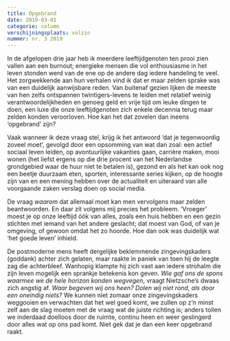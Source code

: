 ```yaml
---
title: Opgebrand
date: 2019-03-01
categorie: column
verschijningsplaats: volzin
nummer: nr. 3 2019
---
```


In de afgelopen drie jaar heb ik meerdere leeftijdgenoten ten prooi zien vallen aan een burnout; energieke mensen die vol enthousiasme in het leven stonden werd van de ene op de andere dag iedere handeling te veel. Het zorgwekkende aan hun verhalen vind ik dat er maar zelden sprake was van een duidelijk aanwijsbare reden. Van buitenaf gezien lijken de meeste van hen zelfs ontspannen twintigers-levens te leiden met relatief weinig verantwoordelijkheden en genoeg geld en vrije tijd om leuke dingen te doen, een luxe die onze leeftijdgenoten zich enkele decennia terug maar zelden konden veroorloven. Hoe kan het dat zovelen dan ineens ‘opgebrand’ zijn?

Vaak wanneer ik deze vraag stel, krijg ik het antwoord ‘dat je tegenwoordig zoveel moet’, gevolgd door een opsomming van wat dan zoal: een actief sociaal leven leiden, op avontuurlijke vakanties gaan, carrière maken, mooi wonen (het liefst ergens op die drie procent van het Nederlandse grondgebied waar de huur niet te betalen is), gezond en als het kan ook nog een beetje duurzaam eten, sporten, interessante series kijken, op de hoogte zijn van en een mening hebben over de actualiteit en uiteraard van alle voorgaande zaken verslag doen op social media.

De vraag *waarom* dat allemaal moet kan men vervolgens maar zelden beantwoorden. En daar zit volgens mij precies het probleem. ‘Vroeger’ moest je op onze leeftijd óók van alles, zoals een huis hebben en een gezin stichten met iemand van het andere geslacht; dat moest van God, of van je omgeving, of gewoon omdat het zo hoorde. Hoe dan ook was duidelijk wat ‘het goede leven’ inhield.

De postmoderne mens heeft dergelijke beklemmende zingevingskaders (goddank) achter zich gelaten, maar raakte in paniek van toen hij de leegte zag die achterbleef. Wanhopig klampte hij zich vast aan iedere strohalm die zijn leven mogelijk een sprankje betekenis kon geven. *Wie gaf ons de spons waarmee we de hele horizon konden wegvegen*, vraagt Nietzsche’s dwaas zich angstig af. *Waar begeven wij ons heen? Dolen wij niet rond, als door een oneindig niets?* We kunnen niet zomaar onze zingevingskaders weggooien en verwachten dat het wel goed komt, we zullen op z’n minst zelf aan de slag moeten met de vraag wat de juiste richting is; anders tollen we inderdaad doelloos door de ruimte, continu heen en weer geslingerd door alles wat op ons pad komt. Niet gek dat je dan een keer opgebrand raakt.